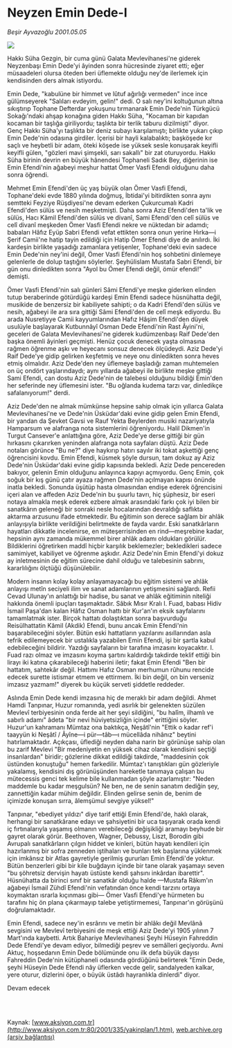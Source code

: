 # Neyzen Emin Dede-I

*Beşir Ayvazoğlu 2001.05.05*

<div>
 <img border="0" src="/web/20020209063617im_/http://www.aksiyon.com.tr/yazar/besirayvazoglu.jpg"/>
 <p class="spot">
  Hakkı Süha Gezgin, bir cuma günü Galata Mevlevihanesi'ne giderek Neyzenbaşı Emin Dede'yi âyinden sonra hücresinde ziyaret etti; eğer müsaadeleri olursa öteden beri üflemekte olduğu ney'de ilerlemek için kendisinden ders almak istiyordu.
 </p>
 <p class="metin">
 </p>
 <p class="metin">
  Emin Dede, "kabulüne bir himmet ve lûtuf ağırlığı vermeden" ince ince gülümseyerek "Salıları evdeyim, gelin!" dedi. O salı ney'ini koltuğunun altına sıkıştırıp Tophane Defterdar yokuşunu tırmanarak Emin Dede'nin Türkgücü Sokağı'ndaki ahşap konağına giden Hakkı Süha, "Kocaman bir kapıdan kocaman bir taşlığa giriliyordu; taşlıkta bir terlik taburu dizilmişti" diyor. Genç Hakkı Süha'yı taşlıkta bir deniz subayı karşılamıştı; birlikte yukarı çıkıp Emin Dede'nin odasına girdiler. İçerisi bir hayli kalabalıktı; başköşede kır saçlı ve heybetli bir adam, öteki köşede ise yüksek sesle konuşarak keyifli keyifli gülen, "gözleri mavi şimşekli, sarı sakallı" bir zat oturuyordu. Hakkı Süha birinin devrin en büyük hânendesi Tophaneli Sadık Bey, diğerinin ise Emin Efendi'nin ağabeyi meşhur hattat Ömer Vasfi Efendi olduğunu daha sonra öğrendi.
 </p>
 <p class="metin">
  Mehmet Emin Efendi'den üç yaş büyük olan Ömer Vasfi Efendi, Tophane'deki evde 1880 yılında doğmuş, İbtidai'yi bitirdikten sonra aynı semtteki Feyziye Rüşdiyesi'ne devam ederken Çukurcumalı Kadri Efendi'den sülüs ve nesih meşketmişti. Daha sonra Aziz Efendi'den ta'lik ve sülüs, Hacı Kâmil Efendi'den sülüs ve divanî, Sami Efendi'den celî sülüs ve celî divanî meşkeden Ömer Vasfi Efendi nekre ve nüktedan bir adamdı; babaları Hâfız Eyüp Sabri Efendi vefat ettikten sonra onun yerine Hırka—i Şerif Camii'ne hatip tayin edildiği için Hatip Ömer Efendi diye de anılırdı. İki kardeşin birlikte yaşadığı zamanlara yetişenler, Tophane'deki evin sadece Emin Dede'nin ney'ini değil, Ömer Vasfi Efendi'nin hoş sohbetini dinlemeye gelenlerle de dolup taştığını söylerler. Şeyhülislam Mustafa Sabri Efendi, bir gün onu dinledikten sonra "Ayol bu Ömer Efendi değil, ömür efendi!" demişti.
 </p>
 <p class="metin">
  Ömer Vasfi Efendi'nin salı günleri Sâmi Efendi'ye meşke giderken elinden tutup beraberinde götürdüğü kardeşi Emin Efendi sadece hüsnühatta değil, musikide de benzersiz bir kabiliyete sahipti; o da Kadri Efendi'den sülüs ve nesih, ağabeyi ile ara sıra gittiği Sâmi Efendi'den de celî meşk ediyordu. Bu arada Nusretiyye Camii kayyumlarından Hafız Hâşim Efendi'den düyek usulüyle başlayarak Kutbunnâyî Osman Dede Efendi'nin Rast Âyini'ni, geceleri de Galata Mevlevihanesi'ne giderek kudümzenbaşı Raif Dede'den başka önemli âyinleri geçmişti. Henüz çocuk denecek yaşta olmasına rağmen öğrenme aşkı ve heyecanı sonsuz denecek ölçüdeydi. Aziz Dede'yi Raif Dede'ye gidip gelirken keşfetmiş ve neye onu dinledikten sonra heves etmiş olmalıdır. Aziz Dede'den ney üflemeye başladığı zaman muhtemelen on üç ondört yaşlarındaydı; aynı yıllarda ağabeyi ile birlikte meşke gittiği Sami Efendi, can dostu Aziz Dede'nin de talebesi olduğunu bildiği Emin'den her seferinde ney üflemesini ister. "Bu oğlanda kudema tarzı var, dinledikçe safalanıyorum!" derdi.
 </p>
 <p class="metin">
  Aziz Dede'den ne almak mümkünse hepsine sahip olmak için yıllarca Galata Mevlevihanesi'ne ve Dede'nin Üsküdar'daki evine gidip gelen Emin Efendi, bir yandan da Şevket Gavsi ve Rauf Yekta Beylerden musiki nazariyatıyla Hamparsum ve alafranga nota sistemlerini öğreniyordu. Halil Dikmen'in Turgut Cansever'e anlattığına göre, Aziz Dede'ye derse gittiği bir gün hırkasını çıkarırken yeninden alafranga nota sayfaları düştü. Aziz Dede notaları görünce "Bu ne?" diye haykırıp hatırı sayılır iki tokat aşkettiği genç öğrencisini kovdu. Emin Efendi, küsmek şöyle dursun, tam dokuz ay Aziz Dede'nin Üsküdar'daki evine gidip kapısında bekledi. Aziz Dede pencereden bakıyor, gelenin Emin olduğunu anlayınca kapıyı açmıyordu. Genç Emin, çok soğuk bir kış günü çatır ayaza rağmen Dede'nin açılmayan kapısı önünde inatla bekledi. Sonunda üşütüp hasta olmasından endişe ederek öğrencisini içeri alan ve affeden Aziz Dede'nin bu şuurlu tavrı, hiç şüphesiz, bir eseri notaya almakla meşk ederek ezbere almak arasındaki farkı çok iyi bilen bir sanatkârın geleneği bir sonraki nesle hocalarından devraldığı saflıkta aktarma arzusunu ifade etmektedir. Bu eğitimin son derece sağlam bir ahlâk anlayışıyla birlikte verildiğini belirtmekte de fayda vardır. Eski sanatkârların hayatları dikkatle incelenirse, en müteşerrisinden en rind—meşrebine kadar, hepsinin aynı zamanda mükemmel birer ahlâk adamı oldukları görülür. Bildiklerini öğretirken maddî hiçbir karşılık beklemezler; bekledikleri sadece samimiyet, kabiliyet ve öğrenme aşkıdır. Aziz Dede'nin Emin Efendi'yi dokuz ay inletmesinin de eğitim sürecine dahil olduğu ve talebesinin sabrını, kararlılığını ölçtüğü düşünülebilir.
 </p>
 <p class="metin">
  Modern insanın kolay kolay anlayamayacağı bu eğitim sistemi ve ahlâk anlayışı metîn seciyeli ilim ve sanat adamlarının yetişmesini sağlardı. Refii Cevad Ulunay'ın anlattığı bir hadise, bu sanat ve ahlâk eğitiminin niteliği hakkında önemli ipuçları taşımaktadır. Sâbık Mısır Kralı I. Fuad, babası Hidiv İsmail Paşa'dan kalan Hâfız Osman hattı bir Kur'an'ın eksik sayfalarını tamamlatmak ister. Birçok hattatı dolaştıktan sonra başvurduğu Reisülhattatin Kâmil (Akdik) Efendi, bunu ancak Emin Efendi'nin başarabileceğini söyler. Bütün eski hattatların yazılarını asıllarından asla tefrik edilemeyecek bir ustalıkla yazabilen Emin Efendi, işi bir şartla kabul edebileceğini bildirir. Yazdığı sayfaların bir tarafına imzasını koyacaktır. I. Fuad razı olmaz ve imzasını koyma şartını kaldırdığı takdirde teklif ettiği bin lirayı iki katına çıkarabileceği haberini iletir; fakat Emin Efendi "Ben bir hattatım, sahtekâr değil. Hattımı Hafız Osman merhumun rûhunu rencide edecek surette istismar etmem ve ettirmem. İki bin değil, on bin verseniz imzasız yazmam!" diyerek bu küçük serveti şiddetle reddeder.
 </p>
 <p class="metin">
  Aslında Emin Dede kendi imzasına hiç de meraklı bir adam değildi. Ahmet Hamdi Tanpınar, Huzur romanında, yedi asırlık bir gelenekten süzülen Mevlevî terbiyesinin onda ferde ait her şeyi sildiğini, "bu halîm, ilhamlı ve sabırlı adamı" âdeta "bir nevi hüviyetsizliğin içinde" erittiğini söyler. Huzur'un kahramanı Mümtaz ona baktıkça, Neşâtî'nin "Ettik o kadar ref'i taayyün ki Neşâtî / Âyîne—i pür—tâb—ı mücellâda nihânız" beytini hatırlamaktadır. Açıkçası, üflediği neyden daha narin bir görünüşe sahip olan bu zarif Mevlevi "Bir medeniyetin en yüksek cihaz olarak kendisini seçtiği insanlardan" biridir; gözlerine dikkat edildiği takdirde, "maddesinin çok üstünden konuştuğu" hemen farkedilir. Mümtaz'ı tanıştıkları gün gözleriyle yakalamış, kendisini dış görünüşünden hareketle tanımaya çalışan bu mütecessis genci tek kelime bile kullanmadan şöyle azarlamıştır: "Neden maddemle bu kadar meşgulsün? Ne ben, ne de senin sanatım dediğin şey, zannettiğin kadar mühim değildir. Elinden gelirse senin de, benim de içimizde konuşan sırra, âlemşümul sevgiye yüksel!"
 </p>
 <p class="metin">
  Tanpınar, "ebediyet yıldızı" diye tarif ettiği Emin Efendi'de, haklı olarak, herhangi bir sanatkârane edayı ve şahsiyetini bir uca taşıyarak orada kendi iç fırtınalarıyla yaşamış olmanın verebileceği değişikliği aramayı beyhude bir gayret olarak görür. Beethoven, Wagner, Debussy, Liszt, Borodin gibi Avrupalı sanatkârların çılgın hiddet ve kinleri, bütün hayatı kendileri için hazırlanmış bir sofra zenneden iştihaları ve bunları tek başlarına yüklenmek için imkânsız bir Atlas gayretiyle gerilmiş gururları Emin Efendi'de yoktur. Bütün benzerleri gibi bir kile buğdayın içinde bir tane olarak yaşamayı seven "bu şöhretsiz dervişin hayatı üstüste kendi şahsını inkârdan ibarettir". Hüsnühatta da birinci sınıf bir sanatkâr olduğu halde —Mustafa Râkım'ın ağabeyi İsmail Zühdî Efendi'nin vefatından önce kendi tarzını ortaya koymaktan ısrarla kıçınması gibi— Ömer Vasfi Efendi'ye hürmeten bu tarafını hiç ön plana çıkarmayıp talebe yetiştirmemesi, Tanpınar'ın görüşünü doğrulamaktadır.
 </p>
 <p class="metin">
  Emin Efendi, sadece ney'in esrârını ve metin bir ahlâkı değil Mevlânâ sevgisini ve Mevlevî terbiyesini de meşk ettiği Aziz Dede'yi 1905 yılının 7 Mart'ında kaybetti. Artık Bahariye Mevlevihanesi Şeyhi Hüseyin Fahreddin Dede Efendi'ye devam ediyor, bilmediği peşrev ve semâîleri geçiyordu. Avni Aktuç, hoşsedanın Emin Dede bölümünde onu ilk defa büyük dayısı Fahreddin Dede'nin kütüphaneli odasında gördüğünü belirterek "Emin Dede, şeyhi Hüseyin Dede Efendi nây üflerken vecde gelir, sandalyeden kalkar, yere oturur, dizlerini öper, o büyük üstâdı hayranlıkla dinlerdi" diyor.
 </p>
 <p class="metin">
  Devam edecek
 </p>
 <p class="metin">
 </p>
 <br/>
 <br/>
</div>

Kaynak: [www.aksiyon.com.tr](http://www.aksiyon.com.tr:80/2001/335/yakinplan/1.htm), [web.archive.org (arşiv bağlantısı)](http://web.archive.org/web/20020209063617/http://www.aksiyon.com.tr:80/2001/335/yakinplan/1.htm)
